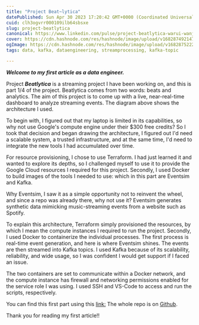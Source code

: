 ```yaml
---
title: "Project Beat~lytica"
datePublished: Sun Apr 30 2023 17:20:42 GMT+0000 (Coordinated Universal Time)
cuid: clh3ogvrr000109ilb64sbsxe
slug: project-beatlytica
canonical: https://www.linkedin.com/pulse/project-beatlytica-warui-wanjiru-/?trackingId=ZLM%2BvmXQRgqV%2By3jEbIusg%3D%3D
cover: https://cdn.hashnode.com/res/hashnode/image/upload/v1682874921473/8afd00f5-642b-4a51-9648-c4121c4bcbf5.png
ogImage: https://cdn.hashnode.com/res/hashnode/image/upload/v1682875222880/2ed765e6-99bb-40d4-a58d-6eae91bb384d.png
tags: data, kafka, dataengineering, streamprocessing, kafka-topic

---
```


***Welcome to my first article as a data engineer.***

Project ***Beatlytica*** is a streaming project I have been working on, and this is part 1/4 of the project. Beatlytica comes from two words: beats and analytics. The aim of this project is to come up with a live, near-real-time dashboard to analyze streaming events. The diagram above shows the architecture I used.

To begin with, I figured out that my laptop is limited in its capabilities, so why not use Google's compute engine under their $300 free credits? So I took that decision and began drawing the architecture, I figured out I'd need a scalable system, a trusted infrastructure, and at the same time, I'd need to integrate the new tools I had accumulated over time.

For resource provisioning, I chose to use Terraform. I had just learned it and wanted to explore its depths, so I challenged myself to use it to provide the Google Cloud resources I required for this project. Secondly, I used Docker to build images of the tools I needed to use: which in this part are Eventsim and Kafka.

Why Eventsim, I saw it as a simple opportunity not to reinvent the wheel, and since a repo was already there, why not use it? Eventsim generates synthetic data mimicking music-streaming events from a website such as Spotify.

To explain this architecture, Terraform simply provisioned the resources, by which I mean the compute instances I required to run the project. Secondly, I used Docker to containerize the individual processes. The first process is real-time event generation, and here is where Eventsim shines. The events are then streamed into Kafka topics. I used Kafka because of its scalability, reliability, and wide usage, so I was confident I would get support if I faced an issue.

The two containers are set to communicate within a Docker network, and the compute instance has firewall and networking permissions enabled for the service role I was using. I used SSH and VS-Code to access and run the scripts, respectively.

You can find this first part using this [link:](https://github.com/The-Algorist/Beatlytica/tree/master/kafka) The whole repo is on [Github](https://github.com/The-Algorist/Beatlytica).

Thank you for reading my first article!!